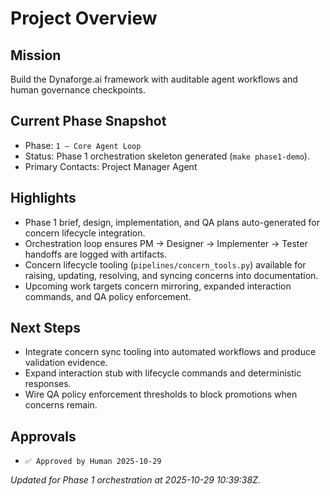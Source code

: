 # Project Overview

## Mission
Build the Dynaforge.ai framework with auditable agent workflows and human governance checkpoints.

## Current Phase Snapshot
- Phase: `1 — Core Agent Loop`
- Status: Phase 1 orchestration skeleton generated (`make phase1-demo`).
- Primary Contacts: Project Manager Agent

## Highlights
- Phase 1 brief, design, implementation, and QA plans auto-generated for concern lifecycle integration.
- Orchestration loop ensures PM → Designer → Implementer → Tester handoffs are logged with artifacts.
- Concern lifecycle tooling (`pipelines/concern_tools.py`) available for raising, updating, resolving, and syncing concerns into documentation.
- Upcoming work targets concern mirroring, expanded interaction commands, and QA policy enforcement.

## Next Steps
- Integrate concern sync tooling into automated workflows and produce validation evidence.
- Expand interaction stub with lifecycle commands and deterministic responses.
- Wire QA policy enforcement thresholds to block promotions when concerns remain.

## Approvals
- `✅ Approved by Human 2025-10-29`

_Updated for Phase 1 orchestration at 2025-10-29 10:39:38Z._
